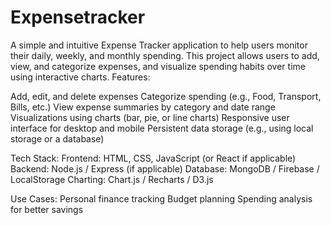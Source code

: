 # Expensetracker
A simple and intuitive Expense Tracker application to help users monitor their daily, weekly, and monthly spending. This project allows users to add, view, and categorize expenses, and visualize spending habits over time using interactive charts.
Features:

Add, edit, and delete expenses
Categorize spending (e.g., Food, Transport, Bills, etc.)
View expense summaries by category and date range
Visualizations using charts (bar, pie, or line charts)
Responsive user interface for desktop and mobile
Persistent data storage (e.g., using local storage or a database)

Tech Stack:
Frontend: HTML, CSS, JavaScript (or React if applicable)
Backend: Node.js / Express (if applicable)
Database: MongoDB / Firebase / LocalStorage
Charting: Chart.js / Recharts / D3.js

Use Cases:
Personal finance tracking
Budget planning
Spending analysis for better savings
